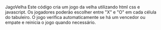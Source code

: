 JagoVelha
Este código cria um jogo da velha utilizando html css e javascript. Os jogadores poderão escolher entre "X" e "O" em cada célula do tabuleiro. O jogo verifica automaticamente se há um vencedor ou empate e reinicia o jogo quando necessário.
